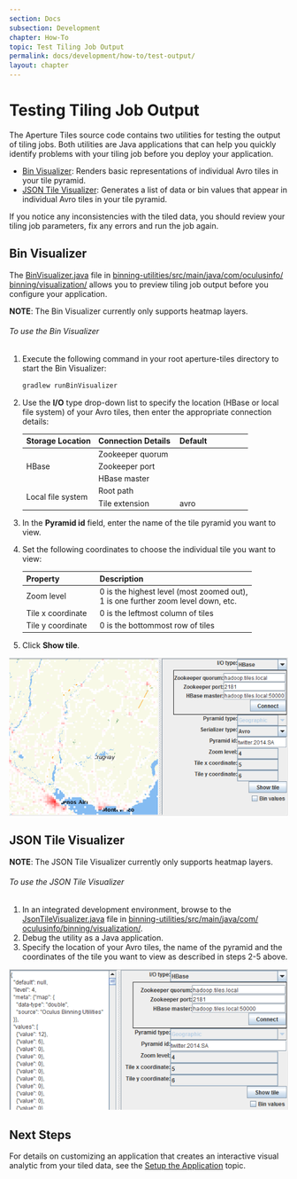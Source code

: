 ```yaml
---
section: Docs
subsection: Development
chapter: How-To
topic: Test Tiling Job Output
permalink: docs/development/how-to/test-output/
layout: chapter
---
```


Testing Tiling Job Output
=========================

The Aperture Tiles source code contains two utilities for testing the output of tiling jobs. Both utilities are Java applications that can help you quickly identify problems with your tiling job before you deploy your application.

- [Bin Visualizer](#bin-visualizer): Renders basic representations of individual Avro tiles in your tile pyramid.
- [JSON Tile Visualizer](#json-visualizer): Generates a list of data or bin values that appear in individual Avro tiles in your tile pyramid.

If you notice any inconsistencies with the tiled data, you should review your tiling job parameters, fix any errors and run the job again.

## <a name="bin-visualizer"></a> Bin Visualizer ##

The [BinVisualizer.java](https://github.com/unchartedsoftware/aperture-tiles/blob/master/binning-utilities/src/main/java/com/oculusinfo/binning/visualization/BinVisualizer.java) file in [binning-utilities/<wbr>src/<wbr>main/<wbr>java/<wbr>com/<wbr>oculusinfo/<wbr>binning/<wbr>visualization/](https://github.com/unchartedsoftware/aperture-tiles/tree/master/binning-utilities/src/main/java/com/oculusinfo/binning/visualization) allows you to preview tiling job output before you configure your application.

**NOTE**: The Bin Visualizer currently only supports heatmap layers.

<h6 class="procedure">To use the Bin Visualizer</h6>

1. Execute the following command in your root aperture-tiles directory to start the Bin Visualizer:

	```bash
	gradlew runBinVisualizer
	```

2. Use the **I/O** type drop-down list to specify the location (HBase or local file system) of your Avro tiles, then enter the appropriate connection details:
	<div class="props">
		<table class="summaryTable" width="100%">
			<thead>
				<tr>
					<th scope="col" width="32%">Storage Location</th>
					<th scope="col" width="36%">Connection Details</th>
					<th scope="col" width="32%">Default</th>
				</tr>
			</thead>
			<tbody>
				<tr>
					<td class="description" rowspan="3">HBase</td>
					<td class="property">Zookeeper quorum</td>
					<td class="value"/>
				</tr>
				<tr>
					<td class="property">Zookeeper port</td>
					<td class="value"/>
				</tr>
				<tr>
					<td class="property">HBase master</td>
					<td class="value"/>
				</tr>
				<tr>
					<td class="description" rowspan="2">Local file system</td>
					<td class="property">Root path</td>
					<td class="value"/>
				</tr>
				<tr>
					<td class="property">Tile extension</td>
					<td class="value">avro</td>
				</tr>
			</tbody>
		</table>
	</div>
3. In the **Pyramid id** field, enter the name of the tile pyramid you want to view.
4. Set the following coordinates to choose the individual tile you want to view:
	<div class="props">
		<table class="summaryTable" width="100%">
			<thead>
				<tr>
					<th scope="col" width="32%">Property</th>
					<th scope="col" width="68%">Description</th>
				</tr>
			</thead>
			<tbody>
				<tr>
					<td class="property">Zoom level</td>
					<td class="description">
						0 is the highest level (most zoomed out),
						<br>1 is one further zoom level down, etc.
					</td>
				</tr>
					<td class="property">Tile x coordinate</td>
					<td class="description">0 is the leftmost column of tiles</td>
				</tr>
				</tr>
					<td class="property">Tile y coordinate</td>
					<td class="description">0 is the bottommost row of tiles</td>
				</tr>
			</tbody>
		</table>
	</div>
5. Click **Show tile**.

<img src="../../../../img/bin-visualizer.png" class="screenshot" alt="Bin Visualizer" />

## <a name="json-visualizer"></a> JSON Tile Visualizer ##

**NOTE**: The JSON Tile Visualizer currently only supports heatmap layers.

<h6 class="procedure">To use the JSON Tile Visualizer</h6>

1. In an integrated development environment, browse to the [JsonTileVisualizer.java](https://github.com/unchartedsoftware/aperture-tiles/blob/master/binning-utilities/src/main/java/com/oculusinfo/binning/visualization/JsonTileVisualizer.java) file in [binning-utilities/<wbr>src/<wbr>main/<wbr>java/<wbr>com/<wbr>oculusinfo/<wbr>binning/<wbr>visualization/](https://github.com/unchartedsoftware/aperture-tiles/tree/master/binning-utilities/src/main/java/com/oculusinfo/binning/visualization).
2. Debug the utility as a Java application.
3. Specify the location of your Avro tiles, the name of the pyramid and the coordinates of the tile you want to view as described in steps 2-5 above.

<img src="../../../../img/json-visualizer.png" class="screenshot" alt="JSON Tile Visualizer" />

## Next Steps ##

For details on customizing an application that creates an interactive visual analytic from your tiled data, see the [Setup the Application](../app-setup/) topic.